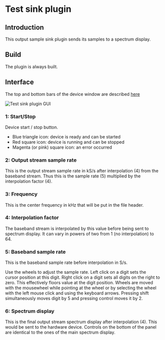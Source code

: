 <h1>Test sink plugin</h1>

<h2>Introduction</h2>

This output sample sink plugin sends its samples to a spectrum display.

<h2>Build</h2>

The plugin is always built.

<h2>Interface</h2>

The top and bottom bars of the device window are described [here](../../../sdrgui/device/readme.md)

![Test sink plugin GUI](../../../doc/img/TestSink.png)

<h3>1: Start/Stop</h3>

Device start / stop button.

  - Blue triangle icon: device is ready and can be started
  - Red square icon: device is running and can be stopped
  - Magenta (or pink) square icon: an error occurred

<h3>2: Output stream sample rate</h3>

This is the output stream sample rate in kS/s after interpolation (4) from the baseband stream. Thus this is the sample rate (5) multiplied by the interpolation factor (4).

<h3>3: Frequency</h3>

This is the center frequency in kHz that will be put in the file header.

<h3>4: Interpolation factor</h3>

The baseband stream is interpolated by this value before being sent to spectrum display. It can vary in powers of two from 1 (no interpolation) to 64.

<h3>5: Baseband sample rate</h3>

This is the baseband sample rate before interpolation in S/s.

Use the wheels to adjust the sample rate. Left click on a digit sets the cursor position at this digit. Right click on a digit sets all digits on the right to zero. This effectively floors value at the digit position. Wheels are moved with the mousewheel while pointing at the wheel or by selecting the wheel with the left mouse click and using the keyboard arrows. Pressing shift simultaneously moves digit by 5 and pressing control moves it by 2.

<h3>6: Spectrum display</h3>

This is the final output stream spectrum display after interpolation (4). This would be sent to the hardware device. Controls on the bottom of the panel are identical to the ones of the main spectrum display.
